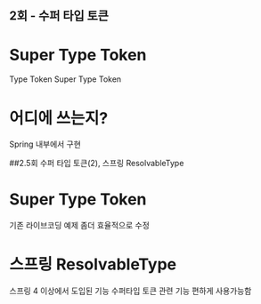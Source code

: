 ## 2회 - 수퍼 타입 토큰

# Super Type Token
Type Token
Super Type Token

# 어디에 쓰는지?
Spring 내부에서 구현

##2.5회 수퍼 타입 토큰(2), 스프링 ResolvableType

# Super Type Token
기존 라이브코딩 예제 좀더 효율적으로 수정

# 스프링 ResolvableType
스프링 4 이상에서 도입된 기능
수퍼타입 토큰 관련 기능 편하게 사용가능함